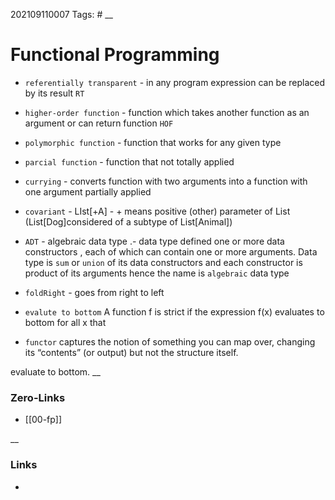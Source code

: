 202109110007
Tags: #
__
# Functional Programming


-  `referentially transparent` - in any program expression can be replaced by its result `RT`  
-  `higher-order function` - function which takes another function as an argument or can return function `HOF`  
-  `polymorphic function` - function that works for any given type  
-  `parcial function` - function that not totally applied  
-  `currying` - converts function with two arguments into a function with one argument partially applied    
-  `covariant` - LIst[+A] - + means positive (other) parameter of List (List[Dog]considered of a subtype of List[Animal])  
-  `ADT` - algebraic data type .- data type defined one or more data constructors , each of which can contain one or more arguments. Data type is `sum` or `union` of its data constructors and each constructor is product of its arguments hence the name is `algebraic` data type   

- `foldRight` - goes from right to left
- `evalute to bottom`   A function f is strict if the expression f(x) evaluates to bottom for all x that  
- `functor` captures the notion of something you can map over, changing its “contents” (or output) but not the structure itself.   

evaluate to bottom.
__
### Zero-Links
- [[00-fp]]

__
### Links
- 

 
 